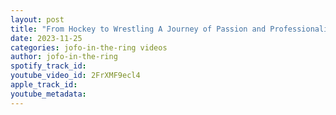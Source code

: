 ```yaml
---
layout: post
title: "From Hockey to Wrestling A Journey of Passion and Professionalism | Raj Sing"
date: 2023-11-25
categories: jofo-in-the-ring videos
author: jofo-in-the-ring
spotify_track_id: 
youtube_video_id: 2FrXMF9ecl4
apple_track_id: 
youtube_metadata: 
---
```

